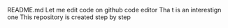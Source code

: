 README.md
Let me edit code on github code editor 
Tha t is an interestign one
This repository is created step by step
